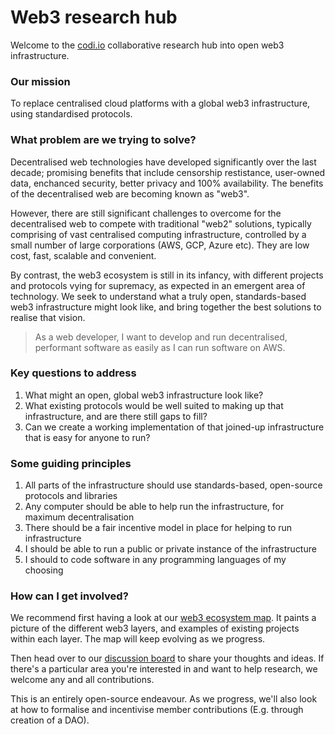 # Web3 research hub
Welcome to the [codi.io](https://codi.io) collaborative research hub into open web3 infrastructure.

### Our mission

To replace centralised cloud platforms with a global web3 infrastructure, using standardised protocols.

### What problem are we trying to solve?

Decentralised web technologies have developed significantly over the last decade; promising benefits that include censorship restistance, user-owned data, enchanced security, better privacy and 100% availability. The benefits of the decentralised web are becoming known as "web3".

However, there are still significant challenges to overcome for the decentralised web to compete with traditional "web2" solutions, typically comprising of vast centralised computing infrastructure, controlled by a small number of large corporations (AWS, GCP, Azure etc). They are low cost, fast, scalable and convenient.

By contrast, the web3 ecosystem is still in its infancy, with different projects and protocols vying for supremacy, as expected in an emergent area of technology. We seek to understand what a truly open, standards-based web3 infrastructure might look like, and bring together the best solutions to realise that vision.

> As a web developer, I want to develop and run decentralised, performant software as easily as I can run software on AWS.

### Key questions to address

1. What might an open, global web3 infrastructure look like?
2. What existing protocols would be well suited to making up that infrastructure, and are there still gaps to fill?
3. Can we create a working implementation of that joined-up infrastructure that is easy for anyone to run?

### Some guiding principles

1. All parts of the infrastructure should use standards-based, open-source protocols and libraries
2. Any computer should be able to help run the infrastructure, for maximum decentralisation
3. There should be a fair incentive model in place for helping to run infrastructure
4. I should be able to run a public or private instance of the infrastructure
5. I should to code software in any programming languages of my choosing

### How can I get involved?

We recommend first having a look at our [web3 ecosystem map](https://codi.io/web3). It paints a picture of the different web3 layers, and examples of existing projects within each layer. The map will keep evolving as we progress.

Then head over to our [discussion board](https://github.com/codi0/research/discussions) to share your thoughts and ideas. If there's a particular area you're interested in and want to help research, we welcome any and all contributions.

This is an entirely open-source endeavour. As we progress, we'll also look at how to formalise and incentivise member contributions (E.g. through creation of a DAO).
